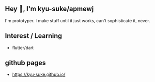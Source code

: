 ## Hey 👋, I'm kyu-suke/apmewj

I'm prototyper.
I make stuff until it just works, can't sophisticate it, never.

## Interest / Learning

* flutter/dart
<!--
* VR/AR/XR
* Unity/Unreal Engine
* Native Apps
* UI design

![Top Langs](https://github-readme-stats-lcqmo9wsu-ykaneoka7.vercel.app/api/top-langs/?username=kyu-suke&hide=html)
![kyu-suke's github stats](https://github-readme-stats-lcqmo9wsu-ykaneoka7.vercel.app/api?username=kyu-suke&show_icons=true&count_private=true&line_height=40)
-->

## github pages

- https://kyu-suke.github.io/
